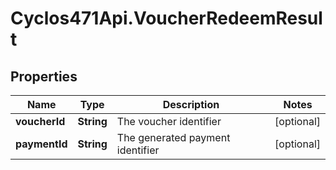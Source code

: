 # Cyclos471Api.VoucherRedeemResult

## Properties
Name | Type | Description | Notes
------------ | ------------- | ------------- | -------------
**voucherId** | **String** | The voucher identifier | [optional] 
**paymentId** | **String** | The generated payment identifier | [optional] 


